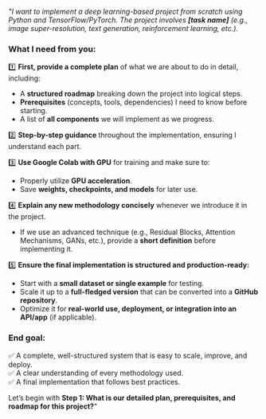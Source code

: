 _"I want to implement a deep learning-based project from scratch using Python and TensorFlow/PyTorch. The project involves **[task name]** (e.g., image super-resolution, text generation, reinforcement learning, etc.)._

### **What I need from you:**

1️⃣ **First, provide a complete plan** of what we are about to do in detail, including:

- A **structured roadmap** breaking down the project into logical steps.
- **Prerequisites** (concepts, tools, dependencies) I need to know before starting.
- A list of **all components** we will implement as we progress.

2️⃣ **Step-by-step guidance** throughout the implementation, ensuring I understand each part.

3️⃣ **Use Google Colab with GPU** for training and make sure to:

- Properly utilize **GPU acceleration**.
- Save **weights, checkpoints, and models** for later use.

4️⃣ **Explain any new methodology concisely** whenever we introduce it in the project.

- If we use an advanced technique (e.g., Residual Blocks, Attention Mechanisms, GANs, etc.), provide a **short definition** before implementing it.

5️⃣ **Ensure the final implementation is structured and production-ready:**

- Start with a **small dataset or single example** for testing.
- Scale it up to a **full-fledged version** that can be converted into a **GitHub repository**.
- Optimize it for **real-world use, deployment, or integration into an API/app** (if applicable).

### **End goal:**

✅ A complete, well-structured system that is easy to scale, improve, and deploy.  
✅ A clear understanding of every methodology used.  
✅ A final implementation that follows best practices.

Let’s begin with **Step 1: What is our detailed plan, prerequisites, and roadmap for this project?**"